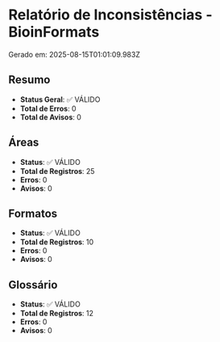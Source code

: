 # Relatório de Inconsistências - BioinFormats

Gerado em: 2025-08-15T01:01:09.983Z

## Resumo

- **Status Geral**: ✅ VÁLIDO
- **Total de Erros**: 0
- **Total de Avisos**: 0

## Áreas

- **Status**: ✅ VÁLIDO
- **Total de Registros**: 25
- **Erros**: 0
- **Avisos**: 0

## Formatos

- **Status**: ✅ VÁLIDO
- **Total de Registros**: 10
- **Erros**: 0
- **Avisos**: 0

## Glossário

- **Status**: ✅ VÁLIDO
- **Total de Registros**: 12
- **Erros**: 0
- **Avisos**: 0
